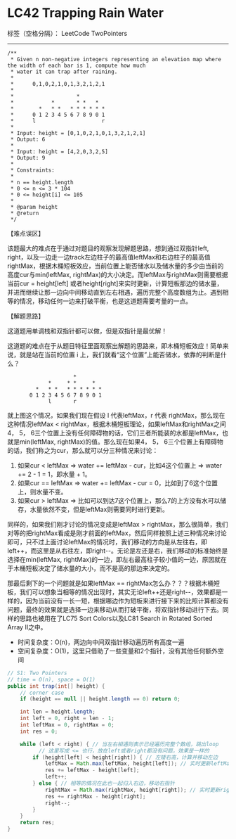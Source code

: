 # LC42 Trapping Rain Water
标签（空格分隔）： LeetCode TwoPointers

---
    /**
     * Given n non-negative integers representing an elevation map where the width of each bar is 1, compute how much
     * water it can trap after raining.
     *
     *      0,1,0,2,1,0,1,3,2,1,2,1
     *
     *                    *
     *            *       * *   *
     *        *   * *   * * * * * *
     *      0 1 2 3 4 5 6 7 8 9 0 1
     *      l                     r
     *
     * Input: height = [0,1,0,2,1,0,1,3,2,1,2,1]
     * Output: 6
     *
     * Input: height = [4,2,0,3,2,5]
     * Output: 9
     *
     * Constraints:
     *
     * n == height.length
     * 0 <= n <= 3 * 104
     * 0 <= height[i] <= 105
     *
     * @param height
     * @return
     */


【难点误区】

该题最大的难点在于通过对题目的观察发现解题思路，想到通过双指针left, right，以及一边走一边track左边柱子的最高值leftMax和右边柱子的最高值rightMax，根据木桶短板效应，当前位置上能否储水以及储水量的多少由当前的高度cur与min(leftMax, rightMax)的大小决定。而leftMax与rightMax则需要根据当前cur = height[left] 或者height[right]来实时更新，计算短板那边的储水量，并进而继续让那一边向中间移动直到左右相遇，遍历完整个高度数组为止。遇到相等的情况，移动任何一边来打破平衡，也是这道题需要考量的一点。


【解题思路】

这道题用单调栈和双指针都可以做，但是双指针是最优解！

这道题的难点在于从题目特征里面观察出解题的思路来，即木桶短板效应！简单来说，就是站在当前的位置 i 上，我们就看“这个位置”上能否储水，依靠的判断是什么？

                         *
                 *     * *     *
             *   * *   * * * * * *
           0 1 2 3 4 5 6 7 8 9 0 1
                 l       r      

就上图这个情况，如果我们现在假设 l 代表leftMax，r 代表 rightMax，那么现在这种情况leftMax < rightMax，根据木桶短板理论，如果leftMax和rightMax之间4， 5， 6三个位置上没有任何障碍物的话，它们三者所能装的水都是leftMax，也就是min(leftMax, rightMax)的值。那么现在如果4， 5， 6三个位置上有障碍物的话，我们称之为cur，那么就可以分三种情况来讨论：

1. 如果cur < leftMax => water += leftMax - cur，比如4这个位置上 => water += 2 - 1 = 1，即水量 + 1。
2. 如果cur == leftMax => water += leftMax - cur = 0，比如到了6这个位置上，则水量不变。
3. 如果cur > leftMax => 比如可以到达7这个位置上，那么7的上方没有水可以储存，水量依然不变，但是leftMax则需要同时进行更新。

同样的，如果我们刚才讨论的情况变成是leftMax > rightMax，那么很简单，我们对等的把rightMax看成是刚才前面的leftMax，然后同样按照上述三种情况来讨论即可，只不过上面讨论leftMax的情况时，我们移动的方向是从左往右，即left++，而这里是从右往左，即right--。无论是左还是右，我们移动的标准始终是选择在min(leftMax, rightMax)的一边，即左右最高柱子较小值的一边，原因就在于木桶短板决定了储水量的大小，而不是高的那边来决定的。

那最后剩下的一个问题就是如果leftMax == rightMax怎么办？？？根据木桶短板，我们可以想象当相等的情况出现时，其实无论left++还是right--，效果都是一样的，因为当前没有一长一短，根据哪边作为短板来进行接下来的比照计算都没有问题，最终的效果就是选择一边来移动从而打破平衡，将双指针移动进行下去。同样的思路也被用在了LC75 Sort Colors以及LC81 Search in Rotated Sorted Array II之中。

* 时间复杂度：O(n)，两边向中间双指针移动遍历所有高度一遍
* 空间复杂度：O(1)，这里只借助了一些变量和2个指针，没有其他任何额外空间

```java     
// S1: Two Pointers
// time = O(n), space = O(1)
public int trap(int[] height) {
    // corner case
    if (height == null || height.length == 0) return 0;

    int len = height.length;
    int left = 0, right = len - 1;
    int leftMax = 0, rightMax = 0;
    int res = 0;

    while (left < right) { // 当左右相遇则表示已经遍历完整个数组，跳出loop
    	  // 这里写成 <= 也行，放在left或者right都没有问题，效果是一样的
        if (height[left] < height[right]) { // 左矮右高，计算并移动左边
            leftMax = Math.max(leftMax, height[left]); // 实时更新leftMax
            res += leftMax - height[left];
            left++;
        } else { // 相等的情况在此也一起归入右边，移动右指针
            rightMax = Math.max(rightMax, height[right]); // 实时更新rightMax
            res += rightMax - height[right];
            right--;
        }
    }
    return res;
}

```